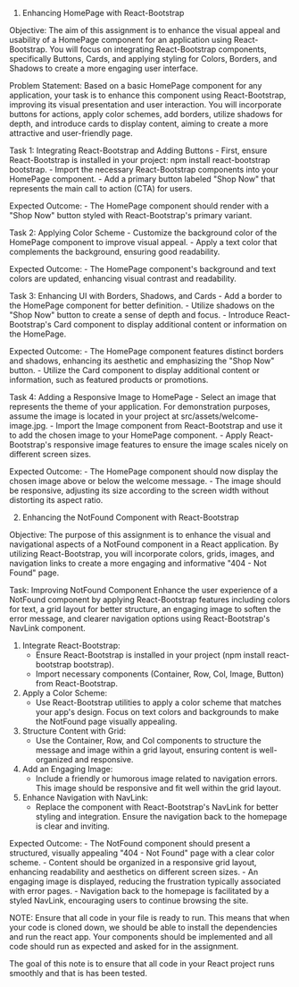 
1. Enhancing HomePage with React-Bootstrap

Objective: 
The aim of this assignment is to enhance the visual appeal and usability of a HomePage component for an application using React-Bootstrap. You will focus on integrating React-Bootstrap components, specifically Buttons, Cards, and applying styling for Colors, Borders, and Shadows to create a more engaging user interface.

Problem Statement: 
Based on a basic HomePage component for any application, your task is to enhance this component using React-Bootstrap, improving its visual presentation and user interaction. You will incorporate buttons for actions, apply color schemes, add borders, utilize shadows for depth, and introduce cards to display content, aiming to create a more attractive and user-friendly page.

Task 1: Integrating React-Bootstrap and Adding Buttons
    - First, ensure React-Bootstrap is installed in your project: npm install react-bootstrap bootstrap.
    - Import the necessary React-Bootstrap components into your HomePage component.
    - Add a primary button labeled "Shop Now" that represents the main call to action (CTA) for users. 
    
Expected Outcome:
    - The HomePage component should render with a "Shop Now" button styled with React-Bootstrap's primary variant.


Task 2: Applying Color Scheme
    - Customize the background color of the HomePage component to improve visual appeal.
    - Apply a text color that complements the background, ensuring good readability. 
    
Expected Outcome:
    - The HomePage component's background and text colors are updated, enhancing visual contrast and readability.


Task 3: Enhancing UI with Borders, Shadows, and Cards
    - Add a border to the HomePage component for better definition.
    - Utilize shadows on the "Shop Now" button to create a sense of depth and focus.
    - Introduce React-Bootstrap's Card component to display additional content or information on the HomePage. 
    
Expected Outcome:
    - The HomePage component features distinct borders and shadows, enhancing its aesthetic and emphasizing the "Shop Now" button.
    - Utilize the Card component to display additional content or information, such as featured products or promotions.


Task 4: Adding a Responsive Image to HomePage
    - Select an image that represents the theme of your application. For demonstration purposes, assume the image is located in your project at src/assets/welcome-image.jpg.
    - Import the Image component from React-Bootstrap and use it to add the chosen image to your HomePage component.
    - Apply React-Bootstrap's responsive image features to ensure the image scales nicely on different screen sizes.

Expected Outcome:
    - The HomePage component should now display the chosen image above or below the welcome message.
    - The image should be responsive, adjusting its size according to the screen width without distorting its aspect ratio.



2. Enhancing the NotFound Component with React-Bootstrap

Objective: 
The purpose of this assignment is to enhance the visual and navigational aspects of a NotFound component in a React application. By utilizing React-Bootstrap, you will incorporate colors, grids, images, and navigation links to create a more engaging and informative "404 - Not Found" page.

Task: Improving NotFound Component 
Enhance the user experience of a NotFound component by applying React-Bootstrap features including colors for text, a grid layout for better structure, an engaging image to soften the error message, and clearer navigation options using React-Bootstrap's NavLink component.

1. Integrate React-Bootstrap:
    - Ensure React-Bootstrap is installed in your project (npm install react-bootstrap bootstrap).
    - Import necessary components (Container, Row, Col, Image, Button) from React-Bootstrap.
2. Apply a Color Scheme:
    - Use React-Bootstrap utilities to apply a color scheme that matches your app's design. Focus on text colors and backgrounds to make the NotFound page visually appealing.
3. Structure Content with Grid:
    - Use the Container, Row, and Col components to structure the message and image within a grid layout, ensuring content is well-organized and responsive.
4. Add an Engaging Image:
    - Include a friendly or humorous image related to navigation errors. This image should be responsive and fit well within the grid layout.
5. Enhance Navigation with NavLink:
    - Replace the <Link> component with React-Bootstrap's NavLink for better styling and integration. Ensure the navigation back to the homepage is clear and inviting.

Expected Outcome:
    - The NotFound component should present a structured, visually appealing "404 - Not Found" page with a clear color scheme.
    - Content should be organized in a responsive grid layout, enhancing readability and aesthetics on different screen sizes.
    - An engaging image is displayed, reducing the frustration typically associated with error pages.
    - Navigation back to the homepage is facilitated by a styled NavLink, encouraging users to continue browsing the site.


NOTE: Ensure that all code in your file is ready to run. This means that when your code is cloned down, we should be able to install the dependencies and run the react app. Your components should be implemented and all code should run as expected and asked for in the assignment.

The goal of this note is to ensure that all code in your React project runs smoothly and that is has been tested.
